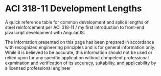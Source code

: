# ACI 318-11 Development Lengths
A quick reference table for common development and splice lengths of steel reinforcement per ACI 318-11 / my first introduction to front-end javascript development with AngularJS.

The information presented on this page has been prepared in accordance with recognized engineering principles and is for general information only. While it is believed to be accurate, this information should not be used or relied upon for any specific application without competent professional examination and verification of its accuracy, suitability, and applicability by a licensed professional engineer
